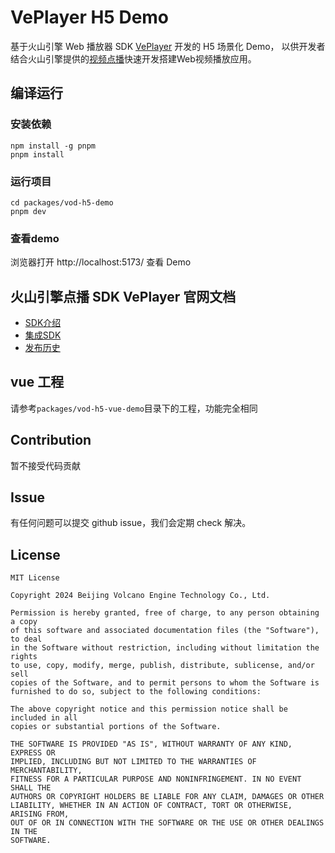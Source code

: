 # VePlayer H5 Demo
基于火山引擎 Web 播放器 SDK [VePlayer](https://www.volcengine.com/docs/4/127897) 开发的 H5 场景化 Demo，
以供开发者结合火山引擎提供的[视频点播](https://www.volcengine.com/product/vod)快速开发搭建Web视频播放应用。

## 编译运行
### 安装依赖
```
npm install -g pnpm
pnpm install
```

### 运行项目
```
cd packages/vod-h5-demo
pnpm dev
```

### 查看demo
浏览器打开 http://localhost:5173/ 查看 Demo

## 火山引擎点播 SDK VePlayer 官网文档
- [SDK介绍](https://www.volcengine.com/docs/4/127897)
- [集成SDK](https://www.volcengine.com/docs/4/67077)
- [发布历史](https://www.volcengine.com/docs/4/128917)

## vue 工程
请参考`packages/vod-h5-vue-demo`目录下的工程，功能完全相同

## Contribution
暂不接受代码贡献

## Issue
有任何问题可以提交 github issue，我们会定期 check 解决。

## License
```text
MIT License

Copyright 2024 Beijing Volcano Engine Technology Co., Ltd.

Permission is hereby granted, free of charge, to any person obtaining a copy
of this software and associated documentation files (the "Software"), to deal
in the Software without restriction, including without limitation the rights
to use, copy, modify, merge, publish, distribute, sublicense, and/or sell
copies of the Software, and to permit persons to whom the Software is
furnished to do so, subject to the following conditions:

The above copyright notice and this permission notice shall be included in all
copies or substantial portions of the Software.

THE SOFTWARE IS PROVIDED "AS IS", WITHOUT WARRANTY OF ANY KIND, EXPRESS OR
IMPLIED, INCLUDING BUT NOT LIMITED TO THE WARRANTIES OF MERCHANTABILITY,
FITNESS FOR A PARTICULAR PURPOSE AND NONINFRINGEMENT. IN NO EVENT SHALL THE
AUTHORS OR COPYRIGHT HOLDERS BE LIABLE FOR ANY CLAIM, DAMAGES OR OTHER
LIABILITY, WHETHER IN AN ACTION OF CONTRACT, TORT OR OTHERWISE, ARISING FROM,
OUT OF OR IN CONNECTION WITH THE SOFTWARE OR THE USE OR OTHER DEALINGS IN THE
SOFTWARE.

```
